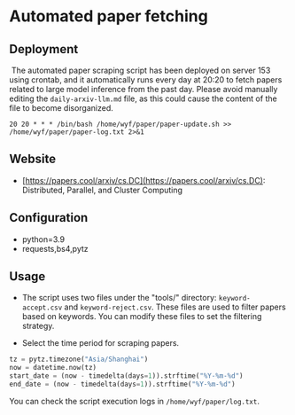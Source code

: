 # Automated paper fetching

## Deployment

​	The automated paper scraping script has been deployed on server 153 using crontab, and it automatically runs every day at 20:20 to fetch papers related to large model inference from the past day. Please avoid manually editing the `daily-arxiv-llm.md` file, as this could cause the content of the file to become disorganized.

```shell
20 20 * * * /bin/bash /home/wyf/paper/paper-update.sh >> /home/wyf/paper/paper-log.txt 2>&1
```

## Website

* [https://papers.cool/arxiv/cs.DC](https://papers.cool/arxiv/cs.DC): Distributed, Parallel, and Cluster Computing

## Configuration

+ python=3.9
+ requests,bs4,pytz

## Usage

+ The script uses two files under the "tools/" directory: `keyword-accept.csv` and `keyword-reject.csv`. These files are used to filter papers based on keywords. You can modify these files to set the filtering strategy.

+ Select the time period for scraping papers.

```python
tz = pytz.timezone("Asia/Shanghai")
now = datetime.now(tz)
start_date = (now - timedelta(days=1)).strftime("%Y-%m-%d")  
end_date = (now - timedelta(days=1)).strftime("%Y-%m-%d")  
```

You can check the script execution logs in `/home/wyf/paper/log.txt`.

